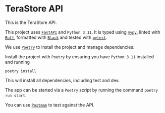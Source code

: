 # TeraStore API
This is the TeraStore API.

This project uses [`FastAPI`](https://fastapi.tiangolo.com) and `Python 3.11`.
It is typed using [`mypy`](https://www.mypy-lang.org), linted with [`Ruff`](https://docs.astral.sh/ruff/), formatted with [`Black`](https://black.readthedocs.io/en/stable/) and tested with [`pytest`](https://docs.pytest.org/).

We use [`Poetry`](https://python-poetry.org) to install the project and manage dependencies.

Install the project with `Poetry` by ensuring you have `Python 3.11` installed and running

```
poetry install
```

This will install all dependencies, including test and dev.

The app can be started via a `Poetry` script by running the command `poetry run start`.

You can use [`Postman`](https://www.postman.com/) to test against the API.